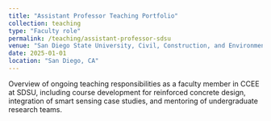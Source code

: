 ```yaml
---
title: "Assistant Professor Teaching Portfolio"
collection: teaching
type: "Faculty role"
permalink: /teaching/assistant-professor-sdsu
venue: "San Diego State University, Civil, Construction, and Environmental Engineering"
date: 2025-01-01
location: "San Diego, CA"
---
```


Overview of ongoing teaching responsibilities as a faculty member in CCEE at SDSU, including course development for reinforced concrete design, integration of smart sensing case studies, and mentoring of undergraduate research teams.
